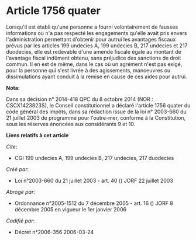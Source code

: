 # Article 1756 quater

Lorsqu'il est établi qu'une personne a fourni volontairement de fausses informations ou n'a pas respecté les engagements
qu'elle avait pris envers l'administration permettant d'obtenir pour autrui les avantages fiscaux prévus par les articles 199
undecies A, 199 undecies B, 217 undecies et 217 duodecies, elle est redevable d'une amende fiscale égale au montant de
l'avantage fiscal indûment obtenu, sans préjudice des sanctions de droit commun. Il en est de même, dans le cas où un
agrément n'est pas exigé, pour la personne qui s'est livrée à des agissements, manoeuvres ou dissimulations ayant conduit à
la remise en cause de ces aides pour autrui.

**Nota:**

Dans sa décision n° 2014-418 QPC du 8 octobre 2014 (NOR : CSCX1423823S), le Conseil constitutionnel a déclaré l'article 1756
quater du code général des impôts, dans sa rédaction issue de la loi n° 2003-660 du 21 juillet 2003 de programme pour
l'outre-mer, conforme à la Constitution, sous les réserves énoncées aux considérants 9 et 10.

**Liens relatifs à cet article**

_Cite_:

  - CGI 199 undecies A, 199 undecies B, 217 undecies, 217 duodecies

_Créé par_:

  - Loi n°2003-660 du 21 juillet 2003 - art. 40 () JORF 22 juillet 2003

_Abrogé par_:

  - Ordonnance n°2005-1512 du 7 décembre 2005 - art. 16 () JORF 8 décembre 2005 en vigueur le 1er janvier 2006

_Codifié par_:

  - Décret n°2006-356 2006-03-24
